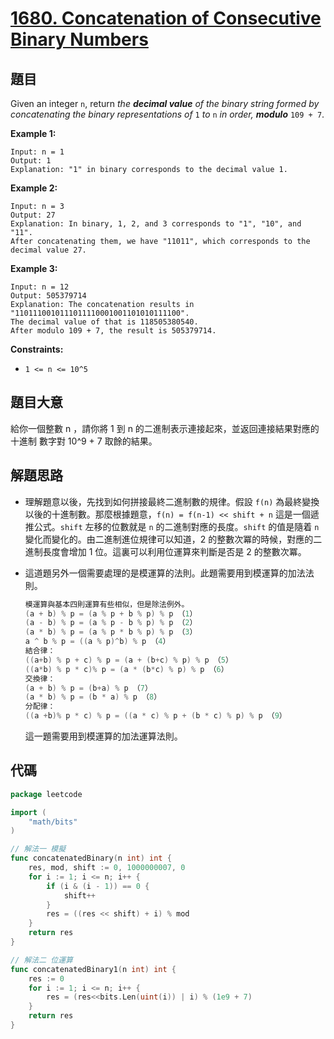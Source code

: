 # [1680. Concatenation of Consecutive Binary Numbers](https://leetcode.com/problems/concatenation-of-consecutive-binary-numbers/)


## 題目

Given an integer `n`, return *the **decimal value** of the binary string formed by concatenating the binary representations of* `1` *to* `n` *in order, **modulo*** `109 + 7`.

**Example 1:**

```
Input: n = 1
Output: 1
Explanation: "1" in binary corresponds to the decimal value 1. 
```

**Example 2:**

```
Input: n = 3
Output: 27
Explanation: In binary, 1, 2, and 3 corresponds to "1", "10", and "11".
After concatenating them, we have "11011", which corresponds to the decimal value 27.
```

**Example 3:**

```
Input: n = 12
Output: 505379714
Explanation: The concatenation results in "1101110010111011110001001101010111100".
The decimal value of that is 118505380540.
After modulo 109 + 7, the result is 505379714.
```

**Constraints:**

- `1 <= n <= 10^5`

## 題目大意

給你一個整數 n ，請你將 1 到 n 的二進制表示連接起來，並返回連接結果對應的 十進制 數字對 10^9 + 7 取餘的結果。

## 解題思路

- 理解題意以後，先找到如何拼接最終二進制數的規律。假設 `f(n)` 為最終變換以後的十進制數。那麼根據題意，`f(n) = f(n-1) << shift + n` 這是一個遞推公式。`shift` 左移的位數就是 `n` 的二進制對應的長度。`shift` 的值是隨着 `n` 變化而變化的。由二進制進位規律可以知道，2 的整數次冪的時候，對應的二進制長度會增加 1 位。這裏可以利用位運算來判斷是否是 2 的整數次冪。
- 這道題另外一個需要處理的是模運算的法則。此題需要用到模運算的加法法則。

    ```go
    模運算與基本四則運算有些相似，但是除法例外。
    (a + b) % p = (a % p + b % p) % p （1）
    (a - b) % p = (a % p - b % p) % p （2）
    (a * b) % p = (a % p * b % p) % p （3）
    a ^ b % p = ((a % p)^b) % p （4）
    結合律：
    ((a+b) % p + c) % p = (a + (b+c) % p) % p （5）
    ((a*b) % p * c)% p = (a * (b*c) % p) % p （6）
    交換律：
    (a + b) % p = (b+a) % p （7）
    (a * b) % p = (b * a) % p （8）
    分配律：
    ((a +b)% p * c) % p = ((a * c) % p + (b * c) % p) % p （9）
    ```

    這一題需要用到模運算的加法運算法則。

## 代碼

```go
package leetcode

import (
	"math/bits"
)

// 解法一 模擬
func concatenatedBinary(n int) int {
	res, mod, shift := 0, 1000000007, 0
	for i := 1; i <= n; i++ {
		if (i & (i - 1)) == 0 {
			shift++
		}
		res = ((res << shift) + i) % mod
	}
	return res
}

// 解法二 位運算
func concatenatedBinary1(n int) int {
	res := 0
	for i := 1; i <= n; i++ {
		res = (res<<bits.Len(uint(i)) | i) % (1e9 + 7)
	}
	return res
}
```